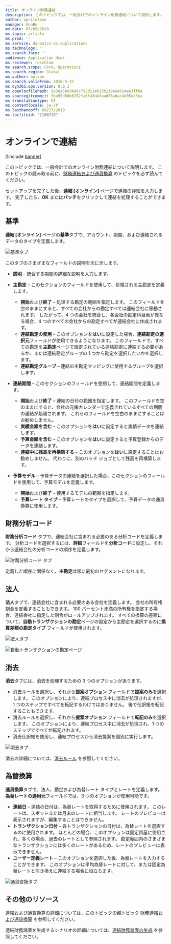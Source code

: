 ```yaml
---
title: オンライン財務連結
description: このトピックでは、一般会計でのオンライン財務連結について説明します。
author: aprilolson
manager: AnnBe
ms.date: 07/09/2018
ms.topic: article
ms.prod: ''
ms.service: dynamics-ax-applications
ms.technology: ''
ms.search.form: ''
audience: Application User
ms.reviewer: roschlom
ms.search.scope: Core, Operations
ms.search.region: Global
ms.author: aolson
ms.search.validFrom: 2018-5-31
ms.dyn365.ops.version: 8.0.1
ms.openlocfilehash: 8836e5b43498c792d214b13b2196645c4ee3ffba
ms.sourcegitcommit: 3ba95d50b8262fa0f43d4faad76adac4d05eb3ea
ms.translationtype: HT
ms.contentlocale: ja-JP
ms.lasthandoff: 09/27/2019
ms.locfileid: "2186719"
---
```

# <a name="consolidate-online"></a>オンラインで連結

[!include [banner](../includes/banner.md)]

このトピックでは、一般会計でのオンライン財務連結について説明します。 このトピックの読み取る前に、[財務連結および通貨換算](financial-consolidations-currency-translation.md) のトピックを必ず読んでください。

セットアップを完了した後、**連結 [オンライン]** ページで連結の詳細を入力します。 完了したら、**OK** または**バッチ**をクリックして連結を処理することができます。

## <a name="criteria"></a>基準
**連結 [オンライン]** ページの**基準**タブで、アカウント、期間、および連結されるデータのタイプを定義します。

![基準タブ](./media/criteria-consolidate-online.png "基準タブ")

このタブのさまざまなフィールドの説明を次に示します。

- **説明** – 統合する期間の詳細な説明を入力します。
- **主勘定** – このセクションのフィールドを使用して、処理される主勘定を定義します。

    - **開始**および**終了** – 処理する勘定の範囲を指定します。 このフィールドを空のままにすると、すべての会社からの勘定すべては連結会社に移動されます。 したがって、4 つの会社を統合し、各会社の勘定科目表が異なる場合、4 つのすべての会社からの勘定すべてが連結会社に作成されます。
    - **連結勘定の使用** – このオプションを**はい**に設定した場合、**連結勘定の選択元**フィールドが使用できるようになります。 このフィールドで、すべての勘定を**主勘定**ページで設定されている連結勘定に連結する必要があるか、または連結勘定グループの 1 つから勘定を選択したいかを選択します。
    - **連結勘定グループ** – 連結の主勘定マッピングに使用するグループを選択します。

- **連結期間** – このセクションのフィールドを使用して、連結期間を定義します。

    - **開始**および**終了** – 連結の日付の範囲を指定します。 このフィールドを空のままにすると、会社の元帳カレンダーで定義されているすべての期間の連結が処理されます。 これらのフィールドを空白のままにすることはお勧めしません。
    - **実績金額を含む** – このオプションを**はい**に設定すると実績データを連結します。
    - **予算金額を含む** – このオプションを**はい**に設定すると予算登録からのデータを連結します。
    - **連結中に残高を再構築する** – このオプションを**はい**に設定することはお勧めしません。 代わりに、別のバッチ ジョブとして残高を再構築します。

- **予算モデル** – 予算データの連結を選択した場合、このセクションのフィールドを使用して、予算モデルを定義します。

    - **開始**および**終了** – 使用するモデルの範囲を指定します。
    - **予算レート タイプ** – 予算レートのタイプを選択して、予算データの通貨換算に使用します。

## <a name="financial-dimensions"></a>財務分析コード
**財務分析コード** タブで、連結会社に含まれる必要のある分析コードを定義します。 分析コードを選択するには、**詳細**フィールドを**分析コード**に設定し、それから連結会社の分析コードの順序を定義します。

![財務分析コード タブ](./media/financial-dimensions-cons.png "財務分析コード タブ")

定義した順序に関係なく、**主勘定**は常に最初のセグメントになります。

## <a name="legal-entities"></a>法人
**法人**タブで、連結会社に含まれる必要のある会社を定義します。 会社の所有権割合を定義することもできます。 100 パーセント未満の所有権を指定する場合、連結会社に指定した割合がロールアップされます。 すべての換算の差額について、**自動トランザクションの勘定**ページの設定から主勘定を選択するのに**換算差額の勘定タイプ** フィールドが使用されます。

![法人タブ](./media/legal-entities-cons.png "法人タブ")

![自動トランザクションの勘定ページ](./media/accounts-for-automatic-cons.png "自動トランザクションの勘定ページ")

## <a name="elimination"></a>消去
**消去**タブには、消去を処理するための 3 つのオプションがあります。

- 消去ルールを選択し、それから**提案オプション** フィールドで**提案のみ**を選択します。 このオプションにより、連結プロセス中に消去が処理されますが、1 つのステップですべてを転記するわけではありません。 後で仕訳帳を転記することもできます。
- 消去ルールを選択し、それから**提案オプション** フィールドで**転記のみ**を選択します。 このオプションにより、連結プロセス中に消去が処理され、1 つのステップですべてが転記されます。
- 消去仕訳帳を使用し、連結プロセスから消去提案を個別に実行します。

![消去タブ](./media/elimination-cons-onl.png "消去タブ")

消去の詳細については、[消去ルール](./elimination-rules.md) を参照してください。

## <a name="currency-translation"></a>為替換算
**通貨換算**タブで、法人、勘定および為替レート タイプとレートを定義します。 **為替レートの適用元**フィールドでは、3 つのオプションが使用可能です。

- **連結日** – 連結の日付は、為替レートを取得するために使用されます。 このレートは、スポットまたは月末のレートに相当します。 レートのプレビューは表示されますが、編集することはできません。
- **トランザクション日付** – 各トランザクションの日付は、為替レートを選択するのに使用されます。 ほとんどの場合、このオプションは固定資産に使用され、多くの場合、過去のレートとして参照されます。 勘定範囲内のさまざまなトランザクションには多くのレートがあるため、レートのプレビューは表示できません。
- **ユーザー定義レート** – このオプションを選択した後、為替レートを入力することができます。 このオプションは平均為替レートに対して、または固定為替レートと引き換えに連結する場合に役立ちます。

![通貨変換タブ](./media/currency-translation-cons-online.png "通貨変換タブ")

## <a name="additional-resources"></a>その他のリソース

連結および通貨換算の詳細については、このトピックの親トピック [財務連結および通貨換算](./financial-consolidations-currency-translation.md) を参照してください。

連結財務諸表を生成するシナリオの詳細については、[連結財務諸表の生成](./generating-consolidated-financial-statements.md) を参照してください。
